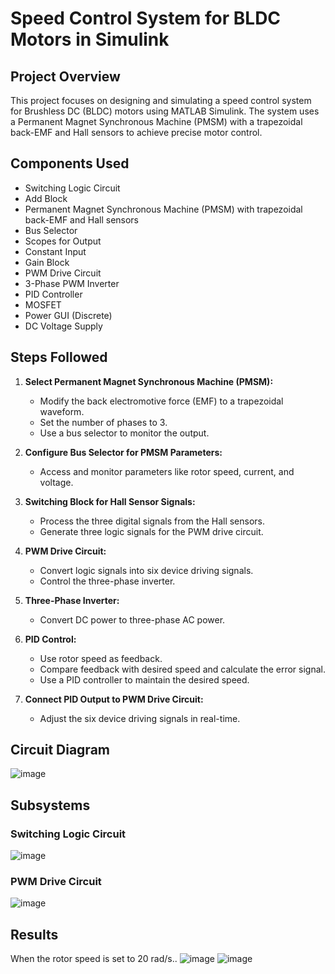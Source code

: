 # Speed Control System for BLDC Motors in Simulink

## Project Overview

This project focuses on designing and simulating a speed control system for Brushless DC (BLDC) motors using MATLAB Simulink. The system uses a Permanent Magnet Synchronous Machine (PMSM) with a trapezoidal back-EMF and Hall sensors to achieve precise motor control.

## Components Used

- Switching Logic Circuit
- Add Block
- Permanent Magnet Synchronous Machine (PMSM) with trapezoidal back-EMF and Hall sensors
- Bus Selector
- Scopes for Output
- Constant Input
- Gain Block
- PWM Drive Circuit
- 3-Phase PWM Inverter
- PID Controller
- MOSFET
- Power GUI (Discrete)
- DC Voltage Supply

## Steps Followed

1. **Select Permanent Magnet Synchronous Machine (PMSM):**
   - Modify the back electromotive force (EMF) to a trapezoidal waveform.
   - Set the number of phases to 3.
   - Use a bus selector to monitor the output.

2. **Configure Bus Selector for PMSM Parameters:**
   - Access and monitor parameters like rotor speed, current, and voltage.

3. **Switching Block for Hall Sensor Signals:**
   - Process the three digital signals from the Hall sensors.
   - Generate three logic signals for the PWM drive circuit.

4. **PWM Drive Circuit:**
   - Convert logic signals into six device driving signals.
   - Control the three-phase inverter.

5. **Three-Phase Inverter:**
   - Convert DC power to three-phase AC power.

6. **PID Control:**
   - Use rotor speed as feedback.
   - Compare feedback with desired speed and calculate the error signal.
   - Use a PID controller to maintain the desired speed.

7. **Connect PID Output to PWM Drive Circuit:**
   - Adjust the six device driving signals in real-time.

## Circuit Diagram
![image](https://github.com/user-attachments/assets/41e3d42a-e595-42e0-a302-ffc993c09b29)


## Subsystems

### Switching Logic Circuit
![image](https://github.com/user-attachments/assets/6ae33c5c-3d21-4834-9c01-54f4d7c4199c)

### PWM Drive Circuit
![image](https://github.com/user-attachments/assets/ea1b5b53-abc5-4246-b849-bf0ddf36e15d)

## Results

When the rotor speed is set to 20 rad/s..
![image](https://github.com/user-attachments/assets/8816663f-dc31-44f7-8982-220c32713aca)
![image](https://github.com/user-attachments/assets/3718521e-4f0b-4c80-b017-78a0583a6409)


